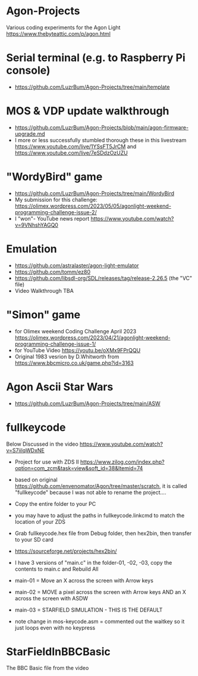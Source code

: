 # Agon-Projects
Various coding experiments for the Agon Light https://www.thebyteattic.com/p/agon.html  

# Serial terminal (e.g. to Raspberry Pi console)  
- https://github.com/LuzrBum/Agon-Projects/tree/main/template
# MOS & VDP update walkthrough
- https://github.com/LuzrBum/Agon-Projects/blob/main/agon-firmware-upgrade.md
- I more or less successfully stumbled thorough these in this livestream https://www.youtube.com/live/1YSsFT5JrCM and https://www.youtube.com/live/7eSDdzOzUZU

# "WordyBird" game 
- https://github.com/LuzrBum/Agon-Projects/tree/main/WordyBird
- My submission for this challenge:  
https://olimex.wordpress.com/2023/05/05/agonlight-weekend-programming-challenge-issue-2/
- I "won"- YouTube news report https://www.youtube.com/watch?v=9VNhshYAGQ0

# Emulation
- https://github.com/astralaster/agon-light-emulator
- https://github.com/tomm/ez80
- https://github.com/libsdl-org/SDL/releases/tag/release-2.26.5 (the "VC" file)
- Video Walkthrough TBA

# "Simon" game 
- for Olimex weekend Coding Challenge April 2023 https://olimex.wordpress.com/2023/04/21/agonlight-weekend-programming-challenge-issue-1/
- for YouTube Video https://youtu.be/oXMx9FPrQQU
- Original 1983 vesrion by D.Whitworth from https://www.bbcmicro.co.uk/game.php?id=3163

# Agon Ascii Star Wars
- https://github.com/LuzrBum/Agon-Projects/tree/main/ASW

# fullkeycode
Below Discussed in the video https://www.youtube.com/watch?v=S7iilqWDxNE
* Project for use with ZDS II https://www.zilog.com/index.php?option=com_zcm&task=view&soft_id=38&Itemid=74
* based on original https://github.com/envenomator/Agon/tree/master/scratch, it is called "fullkeycode" because I was not able to rename the project....
* Copy the entire folder to your PC
* you may have to adjust the paths in fullkeycode.linkcmd to match the location of your ZDS
* Grab fullkeycode.hex file from Debug folder, then hex2bin, then transfer to your SD card
* https://sourceforge.net/projects/hex2bin/


* I have 3 versions of "main.c" in the folder-01, -02, -03, copy the contents to main.c and Rebuild All
* main-01 = Move an X across the screen with Arrow keys
* main-02 = MOVE a pixel across the screen with Arrow keys AND an X across the screen with ASDW
* main-03 = STARFIELD SIMULATION - THIS IS THE DEFAULT

* note change in mos-keycode.asm = commented out the waitkey so it just loops even with no keypress

# StarFieldInBBCBasic
The BBC Basic file from the video 
